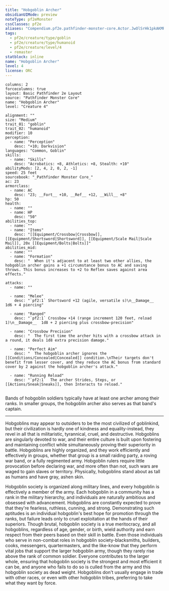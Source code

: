 ```yaml
---
title: "Hobgoblin Archer"
obsidianUIMode: preview
noteType: pf2eMonster
cssClasses: pf2e
aliases: "Compendium.pf2e.pathfinder-monster-core.Actor.JwOlSrHk1pkAKMRn" 
tags:
  - pf2e/creature/type/goblin
  - pf2e/creature/type/humanoid
  - pf2e/creature/level/4
  - remaster
statblock: inline
name: "Hobgoblin Archer"
level: 4
license: ORC
---
```


```statblock
columns: 2
forcecolumns: true
layout: Basic Pathfinder 2e Layout
source: "Pathfinder Monster Core"
name: "Hobgoblin Archer"
level: "Creature 4"

alignment: ""
size: "Medium"
trait_01: "goblin"
trait_02: "humanoid"
modifier: 10
perception:
  - name: "Perception"
    desc: "+10; Darkvision"
languages: "Common, Goblin"
skills:
  - name: "Skills"
    desc: "Acrobatics: +8, Athletics: +8, Stealth: +10"
abilityMods: [2, 4, 2, 0, 2, -1]
speed: 25 feet
sourcebook: "_Pathfinder Monster Core_"
ac: 23
armorclass:
  - name: AC
    desc: "23; __Fort__ +10, __Ref__ +12, __Will__ +8"
hp: 50
health:
  - name: ""
  - name: HP
    desc: "50"
abilities_top:
  - name: ""
  - name: "Items"
    desc: "[[Equipment/Crossbow|Crossbow]], [[Equipment/Shortsword|Shortsword]], [[Equipment/Scale Mail|Scale Mail]], 20x [[Equipment/Bolts|Bolts]]"
abilities_mid:
  - name: ""
  - name: "Formation"
    desc: "  When it's adjacent to at least two other allies, the hobgoblin archer gains a +1 circumstance bonus to AC and saving throws. This bonus increases to +2 to Reflex saves against area effects."

attacks:
  - name: ""

  - name: "Melee"
    desc: "`pf2:1` Shortsword +12 (agile, versatile s)\n__Damage__  1d6 + 4 piercing"

  - name: "Ranged"
    desc: "`pf2:1` Crossbow +14 (range increment 120 feet, reload 1)\n__Damage__  1d8 + 2 piercing plus crossbow-precision"

  - name: "Crossbow Precision"
    desc: "  The first time the archer hits with a crossbow attack in a round, it deals 1d8 extra precision damage."

  - name: "Perfect Aim"
    desc: "  The hobgoblin archer ignores the [[Conditions/Concealed|Concealed]] condition.\nTheir targets don't benefit from lesser cover, and they reduce the AC bonus from standard cover by 2 against the hobgoblin archer's attack."

  - name: "Running Reload"
    desc: "`pf2:1`  The archer Strides, Steps, or [[Actions/Sneak|Sneaks]], then Interacts to reload."
 
```



Bands of hobgoblin soldiers typically have at least one archer among their ranks. In smaller groups, the hobgoblin archer also serves as that band's captain.

* * *

Hobgoblins may appear to outsiders to be the most civilized of goblinkind, but their civilization is hardly one of kindness and equality-instead, they revel in all that is militaristic, tyrannical, cruel, and destructive. Hobgoblins are singularly devoted to war, and their entire culture is built upon fostering and maintaining conflict while simultaneously proving their superiority in battle. Hobgoblins are highly organized, and they work efficiently and effectively in groups, whether that group is a small raiding party, a roving war band, or a fully regimented army. Hobgoblin rulers require little provocation before declaring war, and more often than not, such wars are waged to gain slaves or territory. Physically, hobgoblins stand about as tall as humans and have gray, ashen skin.

Hobgoblin society is organized along military lines, and every hobgoblin is effectively a member of the army. Each hobgoblin in a community has a rank in the military hierarchy, and individuals are naturally ambitious and obsessed with advancement. Hobgoblins are constantly expected to prove that they're fearless, ruthless, cunning, and strong. Demonstrating such aptitudes is an individual hobgoblin's best hope for promotion through the ranks, but failure leads only to cruel exploitation at the hands of their superiors. Though brutal, hobgoblin society is a true meritocracy, and all hobgoblins, regardless of age, gender, or birth, wield authority and earn respect from their peers based on their skill in battle. Even those individuals who serve in non-combat roles in hobgoblin society-blacksmiths, builders, cooks, messengers, quartermasters, and the like-know that they perform vital jobs that support the larger hobgoblin army, though they rarely rise above the rank of common soldier. Everyone contributes to the larger whole, ensuring that hobgoblin society is the strongest and most efficient it can be, and anyone who fails to do so is culled from the army and this hobgoblin society as dead weight. Hobgoblins don't usually engage in trade with other races, or even with other hobgoblin tribes, preferring to take what they want by force.
